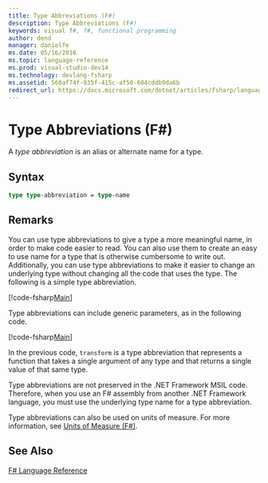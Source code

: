 ```yaml
---
title: Type Abbreviations (F#)
description: Type Abbreviations (F#)
keywords: visual f#, f#, functional programming
author: dend
manager: danielfe
ms.date: 05/16/2016
ms.topic: language-reference
ms.prod: visual-studio-dev14
ms.technology: devlang-fsharp
ms.assetid: 560af74f-935f-415c-af56-604cddb9da6b
redirect_url: https://docs.microsoft.com/dotnet/articles/fsharp/language-reference/type-abbreviations 
---
```


# Type Abbreviations (F#)

A *type abbreviation* is an alias or alternate name for a type.


## Syntax

```fsharp
type type-abbreviation = type-name
```

## Remarks
You can use type abbreviations to give a type a more meaningful name, in order to make code easier to read. You can also use them to create an easy to use name for a type that is otherwise cumbersome to write out. Additionally, you can use type abbreviations to make it easier to change an underlying type without changing all the code that uses the type. The following is a simple type abbreviation.

[!code-fsharp[Main](snippets/fslangref1/snippet2301.fs)]

Type abbreviations can include generic parameters, as in the following code.

[!code-fsharp[Main](snippets/fslangref1/snippet2302.fs)]

In the previous code, `transform` is a type abbreviation that represents a function that takes a single argument of any type and that returns a single value of that same type.

Type abbreviations are not preserved in the .NET Framework MSIL code. Therefore, when you use an F# assembly from another .NET Framework language, you must use the underlying type name for a type abbreviation.

Type abbreviations can also be used on units of measure. For more information, see [Units of Measure &#40;F&#35;&#41;](Units-of-Measure-%5BFSharp%5D.md).


## See Also
[F&#35; Language Reference](FSharp-Language-Reference.md)

